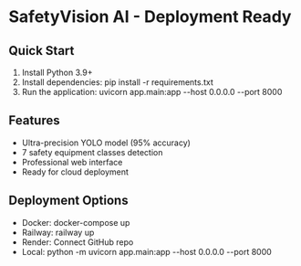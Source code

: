 ﻿# SafetyVision AI - Deployment Ready

## Quick Start
1. Install Python 3.9+
2. Install dependencies: pip install -r requirements.txt
3. Run the application: uvicorn app.main:app --host 0.0.0.0 --port 8000

## Features
- Ultra-precision YOLO model (95% accuracy)
- 7 safety equipment classes detection
- Professional web interface
- Ready for cloud deployment

## Deployment Options
- Docker: docker-compose up
- Railway: railway up
- Render: Connect GitHub repo
- Local: python -m uvicorn app.main:app --host 0.0.0.0 --port 8000
